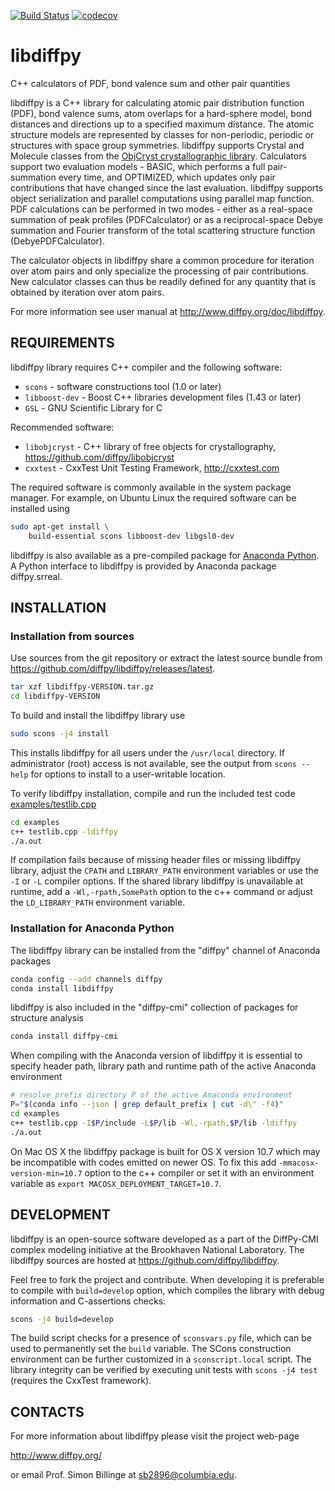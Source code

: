 [![Build Status](https://travis-ci.org/diffpy/libdiffpy.svg?branch=master)](https://travis-ci.org/diffpy/libdiffpy)
[![codecov](https://codecov.io/gh/dragonyanglong/libdiffpy/branch/master/graph/badge.svg)](https://codecov.io/gh/dragonyanglong/libdiffpy)

# libdiffpy

C++ calculators of PDF, bond valence sum and other pair quantities

libdiffpy is a C++ library for calculating atomic pair distribution function
(PDF), bond valence sums, atom overlaps for a hard-sphere model, bond
distances and directions up to a specified maximum distance.   The atomic
structure models are represented by classes for non-periodic, periodic or
structures with space group symmetries.  libdiffpy supports Crystal and
Molecule classes from the [ObjCryst crystallographic library](
https://sourceforge.net/projects/objcryst).
Calculators support two evaluation models - BASIC, which performs a full
pair-summation every time, and OPTIMIZED, which updates only pair
contributions that have changed since the last evaluation.  libdiffpy supports
object serialization and parallel computations using parallel map function.
PDF calculations can be performed in two modes - either as a real-space
summation of peak profiles (PDFCalculator) or as a reciprocal-space Debye
summation and Fourier transform of the total scattering structure function
(DebyePDFCalculator).

The calculator objects in libdiffpy share a common procedure for iteration
over atom pairs and only specialize the processing of pair contributions.
New calculator classes can thus be readily defined for any quantity that is
obtained by iteration over atom pairs.

For more information see user manual at
http://www.diffpy.org/doc/libdiffpy.


## REQUIREMENTS

libdiffpy library requires C++ compiler and the following software:

* `scons` - software constructions tool (1.0 or later)
* `libboost-dev` - Boost C++ libraries development files (1.43 or later)
* `GSL` - GNU Scientific Library for C

Recommended software:

* `libobjcryst` - C++ library of free objects for crystallography,
  https://github.com/diffpy/libobjcryst
* `cxxtest` - CxxTest Unit Testing Framework, http://cxxtest.com

The required software is commonly available in the system package manager.
For example, on Ubuntu Linux the required software can be installed using

```sh
sudo apt-get install \
    build-essential scons libboost-dev libgsl0-dev
```

libdiffpy is also available as a pre-compiled package for
[Anaconda Python](https://www.continuum.io/downloads).  A Python
interface to libdiffpy is provided by Anaconda package diffpy.srreal.


## INSTALLATION

### Installation from sources

Use sources from the git repository or extract the latest source
bundle from https://github.com/diffpy/libdiffpy/releases/latest.

```sh
tar xzf libdiffpy-VERSION.tar.gz
cd libdiffpy-VERSION
```

To build and install the libdiffpy library use

```sh
sudo scons -j4 install
```

This installs libdiffpy for all users under the `/usr/local` directory.
If administrator (root) access is not available, see the output from
`scons --help` for options to install to a user-writable location.

To verify libdiffpy installation, compile and run the included
test code [examples/testlib.cpp](examples/testlib.cpp)

```sh
cd examples
c++ testlib.cpp -ldiffpy
./a.out
```

If compilation fails because of missing header files or missing libdiffpy
library, adjust the `CPATH` and `LIBRARY_PATH` environment variables or
use the `-I` or `-L` compiler options.  If the shared library libdiffpy
is unavailable at runtime, add a `-Wl,-rpath,SomePath` option to the
c++ command or adjust the `LD_LIBRARY_PATH` environment variable.

### Installation for Anaconda Python

The libdiffpy library can be installed from the "diffpy" channel
of Anaconda packages

```sh
conda config --add channels diffpy
conda install libdiffpy
```

libdiffpy is also included in the "diffpy-cmi" collection of packages
for structure analysis

```sh
conda install diffpy-cmi
```

When compiling with the Anaconda version of libdiffpy it is essential to
specify header path, library path and runtime path of the active Anaconda
environment

```sh
# resolve prefix directory P of the active Anaconda environment
P="$(conda info --json | grep default_prefix | cut -d\" -f4)"
cd examples
c++ testlib.cpp -I$P/include -L$P/lib -Wl,-rpath,$P/lib -ldiffpy
./a.out
```

On Mac OS X the libdiffpy package is built for OS X version
10.7 which may be incompatible with codes emitted on newer OS.
To fix this add `-mmacosx-version-min=10.7` option to the
c++ compiler or set it with an environment variable as
`export MACOSX_DEPLOYMENT_TARGET=10.7`.


## DEVELOPMENT

libdiffpy is an open-source software developed as a part of the
DiffPy-CMI complex modeling initiative at the Brookhaven National
Laboratory.  The libdiffpy sources are hosted at
https://github.com/diffpy/libdiffpy.

Feel free to fork the project and contribute.  When developing it is
preferable to compile with `build=develop` option, which compiles the
library with debug information and C-assertions checks:

```sh
scons -j4 build=develop
```

The build script checks for a presence of `sconsvars.py` file, which
can be used to permanently set the `build` variable.  The SCons
construction environment can be further customized in a `sconscript.local`
script.  The library integrity can be verified by executing unit tests with
`scons -j4 test` (requires the CxxTest framework).


## CONTACTS

For more information about libdiffpy please visit the project web-page

http://www.diffpy.org/

or email Prof. Simon Billinge at sb2896@columbia.edu.
